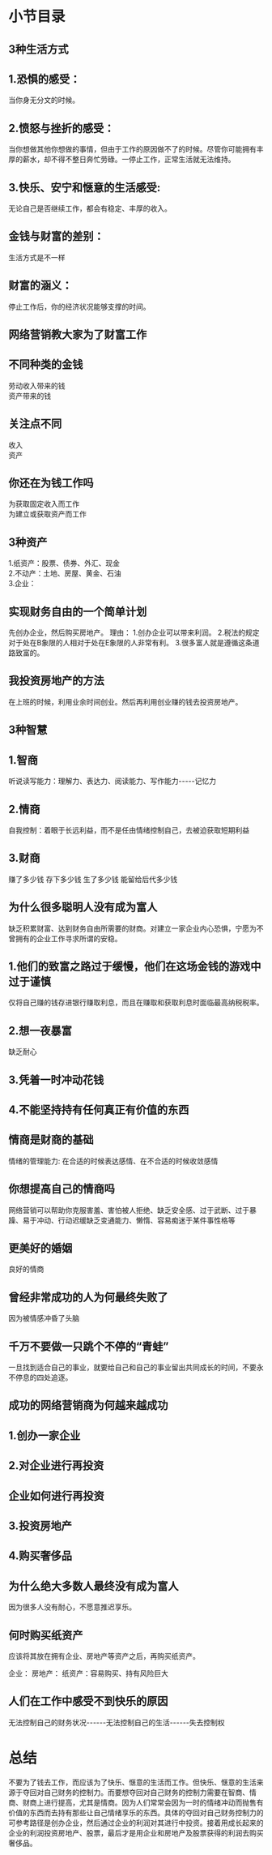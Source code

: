 # 小节目录
## 3种生活方式
## 1.恐惧的感受：
当你身无分文的时候。
## 2.愤怒与挫折的感受：
当你想做其他你想做的事情，但由于工作的原因做不了的时候。尽管你可能拥有丰厚的薪水，却不得不整日奔忙劳碌。一停止工作，正常生活就无法维持。
## 3.快乐、安宁和惬意的生活感受: 
无论自己是否继续工作，都会有稳定、丰厚的收入。

## 金钱与财富的差别：
  生活方式是不一样
## 财富的涵义：
  停止工作后，你的经济状况能够支撑的时间。

## 网络营销教大家为了财富工作

## 不同种类的金钱
  劳动收入带来的钱      
  资产带来的钱      
## 关注点不同
  收入    
  资产     
## 你还在为钱工作吗
  为获取固定收入而工作  
  为建立或获取资产而工作   

## 3种资产
  1.纸资产：股票、债券、外汇、现金     
  2.不动产：土地、房屋、黄金、石油    
  3.企业：   

## 实现财务自由的一个简单计划
  先创办企业，然后购买房地产。
  理由：
  1.创办企业可以带来利润。
  2.税法的规定对于处在B象限的人相对于处在E象限的人非常有利。
  3.很多富人就是遵循这条道路致富的。

## 我投资房地产的方法
  在上班的时候，利用业余时间创业。然后再利用创业赚的钱去投资房地产。

## 3种智慧

## 1.智商
  听说读写能力：理解力、表达力、阅读能力、写作能力-----记忆力
## 2.情商
  自我控制：着眼于长远利益，而不是任由情绪控制自己，去被迫获取短期利益
## 3.财商
  赚了多少钱
  存下多少钱
  生了多少钱
  能留给后代多少钱

## 为什么很多聪明人没有成为富人
  缺乏积累财富、达到财务自由所需要的财商。对建立一家企业内心恐惧，宁愿为不曾拥有的企业工作寻求所谓的安稳。

## 1.他们的致富之路过于缓慢，他们在这场金钱的游戏中过于谨慎
  仅将自己赚的钱存进银行赚取利息，而且在赚取和获取利息时面临最高纳税税率。

## 2.想一夜暴富
  缺乏耐心

## 3.凭着一时冲动花钱

## 4.不能坚持持有任何真正有价值的东西

## 情商是财商的基础
  情绪的管理能力: 在合适的时候表达感情、在不合适的时候收敛感情

## 你想提高自己的情商吗
  网络营销可以帮助你克服害羞、害怕被人拒绝、缺乏安全感、过于武断、过于暴躁、易于冲动、行动迟缓缺乏变通能力、懒惰、容易痴迷于某件事性格等

## 更美好的婚姻
  良好的情商
## 曾经非常成功的人为何最终失败了
  因为被情感冲昏了头脑

## 千万不要做一只跳个不停的“青蛙”
  一旦找到适合自己的事业，就要给自己和自己的事业留出共同成长的时间，不要永不停息的四处追逐。
## 成功的网络营销商为何越来越成功

## 1.创办一家企业
## 2.对企业进行再投资
## 企业如何进行再投资
## 3.投资房地产
## 4.购买奢侈品

## 为什么绝大多数人最终没有成为富人
  因为很多人没有耐心，不愿意推迟享乐。
## 何时购买纸资产
  应该将其放在拥有企业、房地产等资产之后，再购买纸资产。

  企业：
  房地产：
  纸资产：容易购买、持有风险巨大
## 人们在工作中感受不到快乐的原因
无法控制自己的财务状况------无法控制自己的生活------失去控制权
# 总结
不要为了钱去工作，而应该为了快乐、惬意的生活而工作。但快乐、惬意的生活来源于夺回对自己财务的控制力。而要想夺回对自己财务的控制力需要在智商、情商、财商上进行提高，尤其是情商。因为人们常常会因为一时的情绪冲动而抛售有价值的东西而去持有那些让自己情绪享乐的东西。具体的夺回对自己财务控制力的可参考路径是创办企业，然后通过企业的利润对其进行中投资。接着用成长起来的企业的利润投资房地产、股票，最后才是用企业和房地产及股票获得的利润去购买奢侈品。

